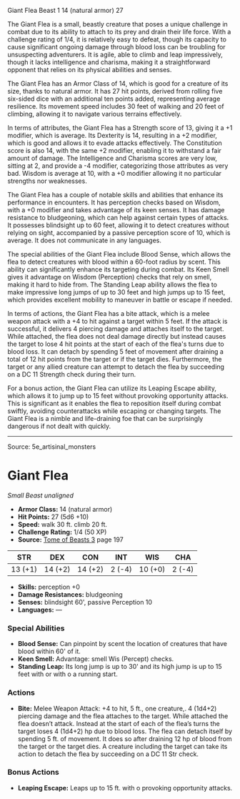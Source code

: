 <MonsterName/>Giant Flea</MonsterName>
<CreatureType/>Beast</CreatureType>
<CR/>1</CR>
<AC/>14 (natural armor)</AC>
<HP/>27</HP>
<summary>The Giant Flea is a small, beastly creature that poses a unique challenge in combat due to its ability to attach to its prey and drain their life force. With a challenge rating of 1/4, it is relatively easy to defeat, though its capacity to cause significant ongoing damage through blood loss can be troubling for unsuspecting adventurers. It is agile, able to climb and leap impressively, though it lacks intelligence and charisma, making it a straightforward opponent that relies on its physical abilities and senses.</summary>

<detail>

The Giant Flea has an Armor Class of 14, which is good for a creature of its size, thanks to natural armor. It has 27 hit points, derived from rolling five six-sided dice with an additional ten points added, representing average resilience. Its movement speed includes 30 feet of walking and 20 feet of climbing, allowing it to navigate various terrains effectively. 

In terms of attributes, the Giant Flea has a Strength score of 13, giving it a +1 modifier, which is average. Its Dexterity is 14, resulting in a +2 modifier, which is good and allows it to evade attacks effectively. The Constitution score is also 14, with the same +2 modifier, enabling it to withstand a fair amount of damage. The Intelligence and Charisma scores are very low, sitting at 2, and provide a -4 modifier, categorizing those attributes as very bad. Wisdom is average at 10, with a +0 modifier allowing it no particular strengths nor weaknesses.

The Giant Flea has a couple of notable skills and abilities that enhance its performance in encounters. It has perception checks based on Wisdom, with a +0 modifier and takes advantage of its keen senses. It has damage resistance to bludgeoning, which can help against certain types of attacks. It possesses blindsight up to 60 feet, allowing it to detect creatures without relying on sight, accompanied by a passive perception score of 10, which is average. It does not communicate in any languages.

The special abilities of the Giant Flea include Blood Sense, which allows the flea to detect creatures with blood within a 60-foot radius by scent. This ability can significantly enhance its targeting during combat. Its Keen Smell gives it advantage on Wisdom (Perception) checks that rely on smell, making it hard to hide from. The Standing Leap ability allows the flea to make impressive long jumps of up to 30 feet and high jumps up to 15 feet, which provides excellent mobility to maneuver in battle or escape if needed.

In terms of actions, the Giant Flea has a bite attack, which is a melee weapon attack with a +4 to hit against a target within 5 feet. If the attack is successful, it delivers 4 piercing damage and attaches itself to the target. While attached, the flea does not deal damage directly but instead causes the target to lose 4 hit points at the start of each of the flea's turns due to blood loss. It can detach by spending 5 feet of movement after draining a total of 12 hit points from the target or if the target dies. Furthermore, the target or any allied creature can attempt to detach the flea by succeeding on a DC 11 Strength check during their turn.

For a bonus action, the Giant Flea can utilize its Leaping Escape ability, which allows it to jump up to 15 feet without provoking opportunity attacks. This is significant as it enables the flea to reposition itself during combat swiftly, avoiding counterattacks while escaping or changing targets. The Giant Flea is a nimble and life-draining foe that can be surprisingly dangerous if not dealt with quickly.</detail>



---

Source: 5e_artisinal_monsters

# Giant Flea

*Small* *Beast* *unaligned*

- **Armor Class:** 14 (natural armor)
- **Hit Points:** 27 (5d6 +10)
- **Speed:** walk 30 ft. climb 20 ft.
- **Challenge Rating:** 1/4 (50 XP)
- **Source:** [Tome of Beasts 3](https://koboldpress.com/kpstore/product/tome-of-beasts-3-for-5th-edition/) page 197

| STR | DEX | CON | INT | WIS | CHA |
| --- | --- | --- | --- | --- | --- |
| 13 (+1) | 14 (+2) | 14 (+2) | 2 (-4) | 10 (+0) | 2 (-4) |

- **Skills:** perception +0
- **Damage Resistances:** bludgeoning
- **Senses:** blindsight 60', passive Perception 10
- **Languages:** —

### Special Abilities

- **Blood Sense:** Can pinpoint by scent the location of creatures that have blood within 60' of it.
- **Keen Smell:** Advantage: smell Wis (Percept) checks.
- **Standing Leap:** Its long jump is up to 30' and its high jump is up to 15 feet with or with o a running start.

### Actions

- **Bite:** Melee Weapon Attack: +4 to hit, 5 ft., one creature,. 4 (1d4+2) piercing damage and the flea attaches to the target. While attached the flea doesn’t attack. Instead at the start of each of the flea’s turns the target loses 4 (1d4+2) hp due to blood loss. The flea can detach itself by spending 5 ft. of movement. It does so after draining 12 hp of blood from the target or the target dies. A creature including the target can take its action to detach the flea by succeeding on a DC 11 Str check.

### Bonus Actions

- **Leaping Escape:** Leaps up to 15 ft. with o provoking opportunity attacks.




